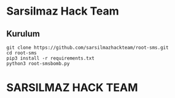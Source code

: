 # Sarsilmaz Hack Team


<h2>Kurulum</h2>

```console
git clone https://github.com/sarsilmazhackteam/root-sms.git
cd root-sms
pip3 install -r requirements.txt
python3 root-smsbomb.py
```

# SARSILMAZ HACK TEAM

